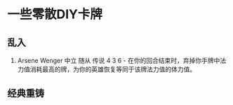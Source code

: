 # 一些零散DIY卡牌

## 乱入

1. Arsene Wenger 中立 随从 传说 4 3 6 - 在你的回合结束时，弃掉你手牌中法力值消耗最高的牌，为你的英雄恢复等同于该牌法力值的体力值。

## 经典重铸
